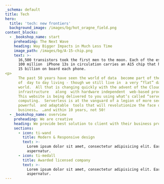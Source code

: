 ```yaml
---
_schema: default
title: Tech
hero:
  title: 'tech: new frontiers'
  background_image: /images/bg/hot_oragne_field.png
content_blocks:
  - _bookshop_name: start
    preheading: The Next Wave
    heading: Way Bigger Impacts in Much Less Time
    image_path: /images/bg/A-15-chip.png
    text: >-
      16,500 transistors took the first men to the moon. Each of the estimated
      100 million  iPhone 13s in circulation carries an A15 chip that has over
      15 billion on board each phone.
<p>
      The past 50 years have seen the world of data  become part of the fabric
      of  day to day living - though we still live in  a very “flat” data
      world.  All that is changing quickly with the advent of the Cloud
      infrastructure   along  with hardware independent  web-based processing.
      This website is being delivered to you using what’s called “serverless” 
      computing.  Serverless is at the vanguard of a legion of more secure,
      powerful  and adaptable  tools that will revolutionize the face of
      business…  …and within 10 years, not 50!
  - _bookshop_name: overview
    preheading: We are creative
    heading: We provide best solution to client with their business problem
    sections:
      - icon: ti-wand
        title: Modern & Responsive design
        text: >-
          Lorem ipsum dolor sit amet, consectetur adipisicing elit. Earum,
          aspernatur.
      - icon: ti-medall
        title: Awarded licensed company
        text: >-
          Lorem ipsum dolor sit amet, consectetur adipisicing elit. Earum,
          aspernatur.
---
```



